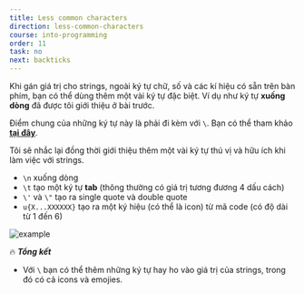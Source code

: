 ```yaml
---
title: Less common characters
direction: less-common-characters
course: into-programming
order: 11
task: no
next: backticks
---
```


Khi gán giá trị cho strings, ngoài ký tự chữ, số và các kí hiệu có sẵn trên bàn phím, bạn có thể dùng thêm một vài ký tự đặc biệt. Ví dụ như ký tự **xuống dòng** đã được tôi giới thiệu ở bài trước.

Điểm chung của những ký tự này là phải đi kèm với `\`. Bạn có thể tham khảo [**tại đây**](https://javascript.info/string#special-characters).

Tôi sẽ nhắc lại đồng thời giới thiệu thêm một vài ký tự thú vị và hữu ích khi làm việc với strings.

-   `\n` xuống dòng
-   `\t` tạo một ký tự **tab** (thông thường có giá trị tương đương 4 dấu cách)
-   `\'` và `\"` tạo ra single quote và double quote
-   `u{X...XXXXXX}` tạo ra một ký hiệu (có thể là icon) từ mã code (có độ dài từ 1 đến 6)

![example](https://firebasestorage.googleapis.com/v0/b/js-for-beginners.appspot.com/o/Task%2011%3A%20Less%20common%20characters%2Ftask11.png?alt=media&token=944fc88d-d919-499e-b4b7-0453b25b2ef2)

🔥 **_Tổng kết_**

-   Với `\` bạn có thể thêm những ký tự hay ho vào giá trị của strings, trong đó có cả icons và emojies.
